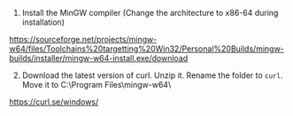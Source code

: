 1. Install the MinGW compiler (Change the architecture to x86-64 during installation)

https://sourceforge.net/projects/mingw-w64/files/Toolchains%20targetting%20Win32/Personal%20Builds/mingw-builds/installer/mingw-w64-install.exe/download

2. Download the latest version of curl. Unzip it. Rename the folder to `curl`. Move it to C:\Program Files\mingw-w64\

https://curl.se/windows/
